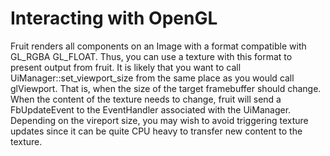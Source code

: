 # Interacting with OpenGL

Fruit renders all components on an Image with a format compatible with GL_RGBA GL_FLOAT. Thus, you
can use a texture with this format to present output from fruit. It is likely that you want to call
UiManager::set_viewport_size from the same place as you would call glViewport. That is, when the
size of the target framebuffer should change. When the content of the texture needs to change, fruit
will send a FbUpdateEvent to the EventHandler associated with the UiManager. Depending on the vireport
size, you may wish to avoid triggering texture updates since it can be quite CPU heavy to transfer 
new content to the texture.

